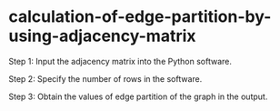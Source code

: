 # calculation-of-edge-partition-by-using-adjacency-matrix
Step 1: Input the adjacency matrix into the Python software. 

Step 2: Specify the number of rows in the software. 

Step 3: Obtain the values of edge partition of the graph  in the output.

